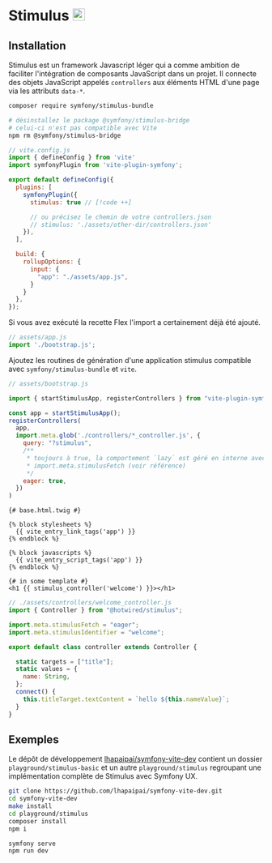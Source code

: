 # Stimulus <img src="/images/logo-stimulus.svg" width="24" height="24" style="display: inline;" />

## Installation

Stimulus est un framework Javascript léger qui a comme ambition de faciliter l'intégration de composants JavaScript dans un projet. Il connecte des objets JavaScript appelés `controllers` aux éléments HTML d'une page via les attributs `data-*`.

```bash
composer require symfony/stimulus-bundle

# désinstallez le package @symfony/stimulus-bridge
# celui-ci n'est pas compatible avec Vite
npm rm @symfony/stimulus-bridge
```

```js
// vite.config.js
import { defineConfig } from 'vite'
import symfonyPlugin from 'vite-plugin-symfony';

export default defineConfig({
  plugins: [
    symfonyPlugin({
      stimulus: true // [!code ++]

      // ou précisez le chemin de votre controllers.json
      // stimulus: './assets/other-dir/controllers.json'
    }),
  ],

  build: {
    rollupOptions: {
      input: {
        "app": "./assets/app.js",
      }
    }
  },
});
```

Si vous avez exécuté la recette Flex l'import a certainement déjà été ajouté.

```js
// assets/app.js
import './bootstrap.js';
```

Ajoutez les routines de génération d'une application stimulus compatible avec `symfony/stimulus-bundle` et `vite`.

```js
// assets/bootstrap.js

import { startStimulusApp, registerControllers } from "vite-plugin-symfony/stimulus/helpers";

const app = startStimulusApp();
registerControllers(
  app,
  import.meta.glob('./controllers/*_controller.js', {
    query: "?stimulus",
    /**
     * toujours à true, la comportement `lazy` est géré en interne avec
     * import.meta.stimulusFetch (voir référence)
     */
    eager: true,
  })
)
```
```twig
{# base.html.twig #}

{% block stylesheets %}
  {{ vite_entry_link_tags('app') }}
{% endblock %}

{% block javascripts %}
  {{ vite_entry_script_tags('app') }}
{% endblock %}
```
```twig
{# in some template #}
<h1 {{ stimulus_controller('welcome') }}></h1>
```
```js
// ./assets/controllers/welcome_controller.js
import { Controller } from "@hotwired/stimulus";

import.meta.stimulusFetch = "eager";
import.meta.stimulusIdentifier = "welcome";

export default class controller extends Controller {

  static targets = ["title"];
  static values = {
    name: String,
  };
  connect() {
    this.titleTarget.textContent = `hello ${this.nameValue}`;
  }
}
```

## Exemples

Le dépôt de développement [lhapaipai/symfony-vite-dev](https://github.com/lhapaipai/symfony-vite-dev) contient un dossier `playground/stimulus-basic` et un autre `playground/stimulus` regroupant une implémentation complète de Stimulus avec Symfony UX.


```bash
git clone https://github.com/lhapaipai/symfony-vite-dev.git
cd symfony-vite-dev
make install
cd playground/stimulus
composer install
npm i

symfony serve
npm run dev
```

